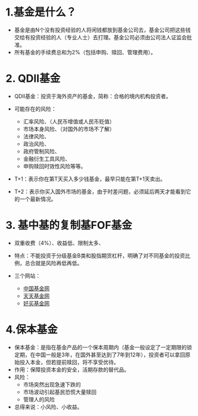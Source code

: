 # 1.基金是什么？

- 基金是由N个没有投资经验的人将闲钱都放到基金公司去，基金公司把这些钱交给有投资经验的人（专业人士）去打理。基金公司必须由公司法人证监会批准。
- 所有基金的手续费总和为2%（包括申购、赎回、管理费用）。

# 2. QDII基金

- QDII基金：投资于海外资产的基金，简称：合格的境内机构投资者。

- 可能存在的风险：
  - 汇率风险、（人民币增值或人民币贬值）
  - 市场本身风险、（对国外的市场不了解）
  - 法律风险、
  - 政治风险、
  - 政府管制风险、
  - 金融衍生工具风险、
  - 申购赎回时效性风险等等。
- T+1：表示你在第T天买入多少钱基金，最早只能在第T+1天卖出。
- T+2：表示你买入国外市场的基金，由于时差问题，必须延后两天才能看到它的一个最新情况。

# 3. 基中基的复制基FOF基金

- 双重收费（4%）、收益低、限制太多、
- 特点：不能投资于分级基金B类和股指期货杠杆，明确了对不同基金的投资比例，总合就是风险再低再低。

- 三个网站：
  - [中国基金网](http://www.chinafund.cn/)
  - [天天基金网](https://fund.eastmoney.com/)
  - [好买基金网](https://www.howbuy.com/)

# 4.保本基金

- 保本基金：是指在基金产品的一个保本周期内（基金一般设定了一定期限的锁定期，在中国一般是3年，在国外甚至达到了7年到12年），投资者可以拿回原始投入本金，但若提前赎回，将不享受优待。
- 作用：保障投资本金的安全，活期存款的替代品。
- 风险：
  - 市场突然出现急速下跌的
  - 市场波动引起基民恐慌大量赎回
  - 管理人的风险
- 总得来说：小风险、小收益。


